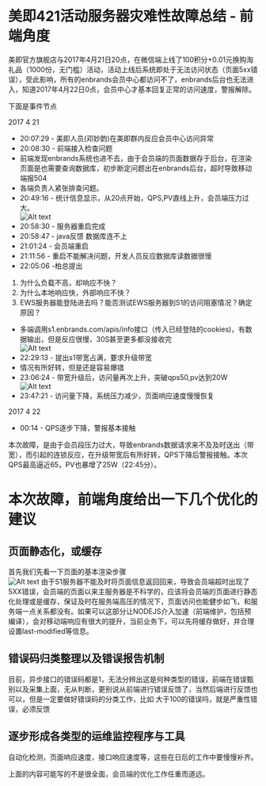 # 美即421活动服务器灾难性故障总结 - 前端角度

美即官方旗舰店与2017年4月21日20点，在微信端上线了100积分+0.01元换购淘礼品（1000份，无门槛）活动，活动上线后系统即处于无法访问状态（页面5xx错误），受此影响，所有的enbrands会员中心都访问不了，enbrands后台也无法进入，知道2017年4月22日0点，会员中心才基本回复正常的访问速度，警报解除。

下面是事件节点

2017 4 21
- 20:07:29 - 美即人员(邓妙韵)在美即群内反应会员中心访问异常
- 20:08:30 - 前端接入检查问题
- 前端发现enbrands系统也进不去，由于会员端的页面数据存于后台，在渲染页面是也需要查询数据库，初步断定问题出在enbrands后台，超时导致移动端报504
- 各端负责人紧张排查问题。
- 20:49:16 - 统计信息显示，从20点开始，QPS,PV直线上升，会员端压力过大。<br>
![Alt text](http://enbrands-2.oss-cn-shanghai.aliyuncs.com/pv-qps.png)
- 20:58:30 - 服务器重启完成
- 20:58:47 - java反馈 数据库连不上
- 21:01:24 - 会员端重启
- 21:11:56 - 重启不能解决问题，开发人员反应数据库读数据很慢
- 22:05:06 -柏总提出
 1. 为什么负载不高，却响应不快？
 2. 为什么本地响应快，外部响应不快？
 3. EWS服务器能登陆进去吗？能否测试EWS服务器到S1的访问阻塞情况？确定原因？

- 多端调用s1.enbrands.com/apis/info接口（传入已经登陆的cookies)，有数据输出，但是反应很慢，30S甚至更多都没接收完
<br>![Alt text](http://enbrands-2.oss-cn-shanghai.aliyuncs.com/timeout.png)
- 22:29:13 - 提出s1带宽占满，要求升级带宽
- 情况有所好转，但是还是容易爆错
- 23:06:24 - 带宽升级后，访问量再次上升，突破qps50,pv达到20W
<br>![Alt text](http://enbrands-2.oss-cn-shanghai.aliyuncs.com/pv2.png)
- 23:47:21 - 访问量下降，系统压力减少，页面响应速度慢慢恢复

2017 4 22
- 00:14 - QPS逐步下降，警报基本接触

本次故障，是由于会员段压力过大，导致enbrands数据请求来不及及时送出（带宽），而引起的连锁反应，在升级带宽后有所好转，QPS下降后警报接触。本次QPS最高逼近65，PV也暴增了25W（22:45分）。

# 本次故障，前端角度给出一下几个优化的建议
## 页面静态化，或缓存
首先我们先看一下页面的基本渲染步骤
<br>![Alt text](http://enbrands-2.oss-cn-shanghai.aliyuncs.com/render-process.png)
由于S1服务器不能及时将页面信息返回回来，导致会员端超时出现了5XX错误，会员端的页面以来主服务器是不科学的，应该将会员端的页面进行静态化处理或是缓存，保证及时在服务端高压的情况下，页面访问也能健步如飞，和服务端一点关系都没有。如果可以这部分让NODEJS介入加速（前端维护，包括预编译），会对移动端响应有很大的提升，当前业务下，可以先将缓存做好，并合理设置last-modified等信息。

## 错误码归类整理以及错误报告机制
目前，异步接口的错误码都是1，无法分辨出这是何种类型的错误，前端在错误甄别以及采集上面，无从判断，更别说从前端进行错误反馈了，当然后端进行反馈也可以，但是一定要做好错误码的分类工作，比如 大于100的错误吗，就是严重性错误，必须反馈

## 逐步形成各类型的运维监控程序与工具
自动化检测，页面响应速度，接口响应速度等，这些在日后的工作中要慢慢补齐。

上面的内容可能写的不是很全面，会员端的优化工作任重而道远。

